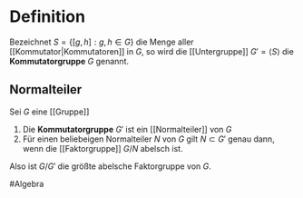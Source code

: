 # Definition
Bezeichnet $S = \{[g,h]: g, h \in G\}$ die Menge aller [[Kommutator|Kommutatoren]] in $G$, so wird die [[Untergruppe]] $G' = \langle S \rangle$ die **Kommutatorgruppe** $G$ genannt.

## Normalteiler
Sei $G$ eine [[Gruppe]]
1. Die **Kommutatorgruppe** $G'$ ist ein [[Normalteiler]] von $G$
2. Für einen beliebeigen Normalteiler $N$ von $G$ gilt $N \subset G'$ genau dann, wenn die [[Faktorgruppe]] $G/N$ abelsch ist.

Also ist $G/G'$ die größte abelsche Faktorgruppe von $G$.

#Algebra 